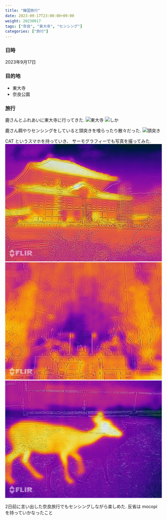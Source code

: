 ```yaml
---
title: "韓国旅行"
date: 2023-09-17T23:00:00+09:00
weight: 20230917
tags: ["奈良", "東大寺", "センシング"]
categories: ["旅行"]
---
```


### 日時
2023年9月17日

### 目的地
- 東大寺
- 奈良公園

### 旅行
鹿さんとふれあいに東大寺に行ってきた.
![東大寺](images/todaiji.jpg)
![しか](images/shika.jpg)

鹿さん餌やりセンシングをしていると頭突きを喰らったり散々だった.
![頭突き](images/dairantou.png)

CAT というスマホを持っていき、
サーモグラフィーでも写真を撮ってみた.
![東大寺](images/todaiji2.jpg)
![大仏](images/daibutu.jpg)
![鹿](images/shika2.jpg)

2日前に言い出した奈良旅行でもセンシングしながら楽しめた.
反省は mocopi を持っていかなったこと
